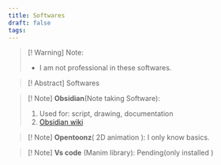 ```yaml
---
title: Softwares
draft: false
tags:
---
```

 

> [! Warning] Note:
>  - I am not professional in these softwares. 

> [! Abstract] Softwares

> [! Note] **Obsidian**(Note taking Software):
> 1. Used for: script, drawing, documentation
> 2. [Obsidian wiki](https://help.obsidian.md/Home)

> [! Note] **Opentoonz**( 2D animation ):
> I only know basics.

> [! Note] **Vs code** (Manim library): 
Pending(only installed )

